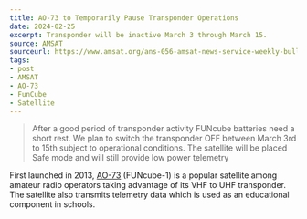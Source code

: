 ```yaml
---
title: AO-73 to Temporarily Pause Transponder Operations
date: 2024-02-25
excerpt: Transponder will be inactive March 3 through March 15.
source: AMSAT
sourceurl: https://www.amsat.org/ans-056-amsat-news-service-weekly-bulletins/
tags:
- post
- AMSAT
- AO-73
- FunCube
- Satellite
---
```

> After a good period of transponder activity FUNcube batteries need a short rest. We plan to switch the transponder OFF between March 3rd to 15th subject to operational conditions. The satellite will be placed Safe mode and will still provide low power telemetry

First launched in 2013, [AO-73](https://en.wikipedia.org/wiki/FUNcube-1) (FUNcube-1) is a popular satellite among amateur radio operators taking advantage of its VHF to UHF transponder. The satellite also transmits telemetry data which is used as an educational component in schools. 